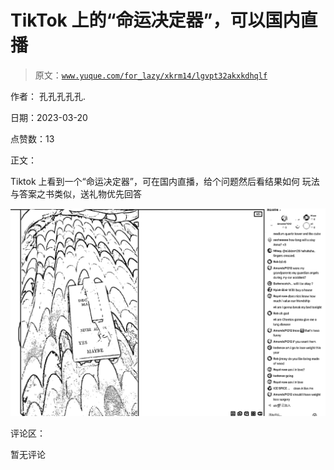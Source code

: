 # TikTok 上的“命运决定器”，可以国内直播

> 原文：[`www.yuque.com/for_lazy/xkrm14/lgvpt32akxkdhqlf`](https://www.yuque.com/for_lazy/xkrm14/lgvpt32akxkdhqlf)

作者： 孔孔孔孔孔.

日期：2023-03-20

点赞数：13

正文：

Tiktok 上看到一个“命运决定器”，可在国内直播，给个问题然后看结果如何 玩法与答案之书类似，送礼物优先回答

![](img/a7fc9af1ad36e0e5f06ee8b7a8b2239f.png)

评论区：

暂无评论



